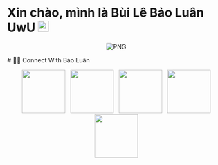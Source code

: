 <h1> Xin chào, mình là Bùi Lê Bảo Luân UwU <img src="https://i.pinimg.com/originals/4c/4f/68/4c4f684de3f549ed136e608f21ff4154.gif" width="25"></h1> 

<p align="center">
    <img align="center" alt="PNG" src="https://i.pinimg.com/originals/4c/4f/68/4c4f684de3f549ed136e608f21ff4154.gif" />
</p> 
# 🤝🏻 Connect With Bảo Luân
<p align="center"> 
&nbsp; <a href="https://www.instagram.com/blbl_2008" target="_blank" rel="noopener noreferrer"><img src="https://img.icons8.com/plasticine/100/000000/instagram-new.png" width="100" /></a> 
&nbsp; <a href="https://www.tiktok.com/@baoluan13112008?" target="_blank" rel="noopener noreferrer"><img src="https://img.icons8.com/color/search" width="100" /></a>    
&nbsp; <a href="https://github.com/BaoLuanCoder" target="_blank" rel="noopener noreferrer"><img src="https://img.icons8.com/plasticine/100/000000/github.png" width="100" /></a>
&nbsp; <a href="https://www.facebook.com/BuiLeBaoLuanOfficial.No1/" target="_blank" rel="noopener noreferrer"><img src="https://img.icons8.com/plasticine/100/000000/facebook.png"  width="100" /></a>
&nbsp; <a href="mailto:builebaoluan.vpbq@gmail.com" target="_blank" rel="noopener noreferrer"><img src="https://img.icons8.com/plasticine/100/000000/gmail.png"  width="100" /></a>
</p>
